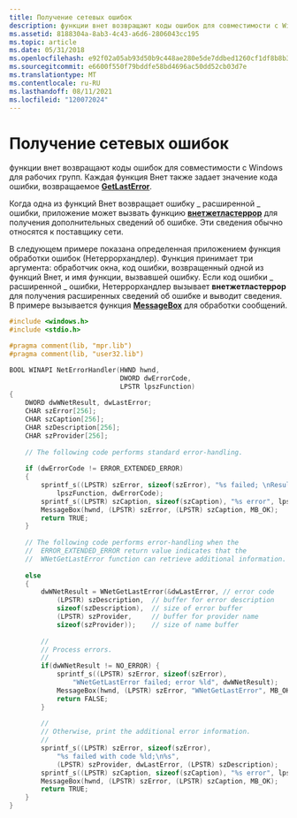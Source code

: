 ```yaml
---
title: Получение сетевых ошибок
description: функции внет возвращают коды ошибок для совместимости с Windows для рабочих групп. Каждая функция Внет также задает значение кода ошибки, возвращаемое GetLastError.
ms.assetid: 8188304a-8ab3-4c43-a6d6-2806043cc195
ms.topic: article
ms.date: 05/31/2018
ms.openlocfilehash: e92f02a05ab93d50b9c448ae280e5de7ddbed1260cf1df8b8b3e56aa33aaeff4
ms.sourcegitcommit: e6600f550f79bddfe58bd4696ac50dd52cb03d7e
ms.translationtype: MT
ms.contentlocale: ru-RU
ms.lasthandoff: 08/11/2021
ms.locfileid: "120072024"
---
```

# <a name="retrieving-network-errors"></a>Получение сетевых ошибок

функции внет возвращают коды ошибок для совместимости с Windows для рабочих групп. Каждая функция Внет также задает значение кода ошибки, возвращаемое [**GetLastError**](/windows/desktop/api/errhandlingapi/nf-errhandlingapi-getlasterror).

Когда одна из функций Внет возвращает ошибку \_ расширенной \_ ошибки, приложение может вызвать функцию [**внетжетластеррор**](/windows/win32/api/winnetwk/nf-winnetwk-wnetgetlasterrora) для получения дополнительных сведений об ошибке. Эти сведения обычно относятся к поставщику сети.

В следующем примере показана определенная приложением функция обработки ошибок (Нетеррорхандлер). Функция принимает три аргумента: обработчик окна, код ошибки, возвращенный одной из функций Внет, и имя функции, вызвавшей ошибку. Если код ошибки \_ расширенной \_ ошибки, Нетеррорхандлер вызывает **внетжетластеррор** для получения расширенных сведений об ошибке и выводит сведения. В примере вызывается функция [**MessageBox**](/windows/win32/api/winuser/nf-winuser-messagebox) для обработки сообщений.


```C++
#include <windows.h>
#include <stdio.h>

#pragma comment(lib, "mpr.lib")
#pragma comment(lib, "user32.lib")

BOOL WINAPI NetErrorHandler(HWND hwnd, 
                            DWORD dwErrorCode, 
                            LPSTR lpszFunction) 
{ 
    DWORD dwWNetResult, dwLastError; 
    CHAR szError[256]; 
    CHAR szCaption[256]; 
    CHAR szDescription[256]; 
    CHAR szProvider[256]; 
 
    // The following code performs standard error-handling. 
 
    if (dwErrorCode != ERROR_EXTENDED_ERROR) 
    { 
        sprintf_s((LPSTR) szError, sizeof(szError), "%s failed; \nResult is %ld", 
            lpszFunction, dwErrorCode); 
        sprintf_s((LPSTR) szCaption, sizeof(szCaption), "%s error", lpszFunction); 
        MessageBox(hwnd, (LPSTR) szError, (LPSTR) szCaption, MB_OK); 
        return TRUE; 
    } 
 
    // The following code performs error-handling when the 
    //  ERROR_EXTENDED_ERROR return value indicates that the 
    //  WNetGetLastError function can retrieve additional information.
 
    else 
    { 
        dwWNetResult = WNetGetLastError(&dwLastError, // error code
            (LPSTR) szDescription,  // buffer for error description 
            sizeof(szDescription),  // size of error buffer
            (LPSTR) szProvider,     // buffer for provider name 
            sizeof(szProvider));    // size of name buffer
 
        //
        // Process errors.
        //
        if(dwWNetResult != NO_ERROR) { 
            sprintf_s((LPSTR) szError, sizeof(szError), 
                "WNetGetLastError failed; error %ld", dwWNetResult); 
            MessageBox(hwnd, (LPSTR) szError, "WNetGetLastError", MB_OK); 
            return FALSE; 
        } 
 
        //
        // Otherwise, print the additional error information.
        //
        sprintf_s((LPSTR) szError, sizeof(szError), 
            "%s failed with code %ld;\n%s", 
            (LPSTR) szProvider, dwLastError, (LPSTR) szDescription); 
        sprintf_s((LPSTR) szCaption, sizeof(szCaption), "%s error", lpszFunction); 
        MessageBox(hwnd, (LPSTR) szError, (LPSTR) szCaption, MB_OK); 
        return TRUE; 
    } 
}
```



 

 